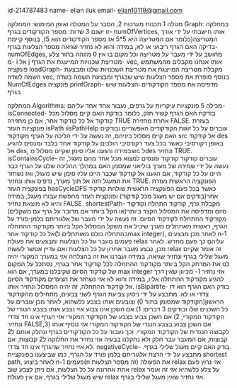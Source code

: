 id-214787483
name- elian iluk
email- elian10119@gmail.com

מטלה 1 תכנות מערכות 2, הסבר על המטלה ואופן המימוש:
המחלקה Graph:
במחלקה זו ישנם 3 שדות:
מספר הקודקודים בגרף- numOfVertices, אותו חישבתי על ידי אורך המטריצה(כלומר אם המטריצה היא 5*5 אז מספר הקודקודים הוא 5), בנוסף קיימת בדיקה האם הגרף ריבועי או לא, במידה והוא לא נחזיר שגיאה
מספר הצלעות בגרף- numOfEdges, מחושב על ידי מעבר על מטריצה וכל מקום בו אין 0 מזוהה בתור צלע מ- i אל j 
מטריצת שכנויות המייצגת את הגרף- vec, אותו אנחנו מקבלים מהמשתמש 
פונקציה loadGraph- מקבלת מטריצה המייצגת את מטריצת השכנויות שלנו ומבצעת השמה לשדה vec, בנוסף סופרת את מספר הצלעות שיש שבגרף ומבצעת השמה בשדה NumOfEdges
פונקציה printGraph- מדפיסה את מספר הקודקודים והצלעות שיש בגרף

המחלקה Algorithms:
מכילה 5 פונקציות עיקריות על גרפים, נעבור אחד אחד עליהם-
isConnected- בודקת האם הגרף קשיר חזק, כלומר בודקת האם קיים מסלול מכל קודקוד אל כל קודקוד אחר, אם כן מחזירה TRUE אחרת מחזירה FALSE. בעזרת פונקציות העזר isPath וisPathHelp עוברים על כל זוגות הקודקודים האפשריים ובודקים האם קיים מסלול ביניהם, זה נעשה על ידי הליכה על הגרף מקודקוד src אל קודקוד des באופן רקורסיבי כאשר בכל צעד רקורסיבי הולכים על קודקוד אחד בלבד ומנסים להגיע אל des, במידה והגענו אליו סימן שקיים מסלול מsrc לdes  ונחזיר TRUE.
isContainsCycle- עוברים קודקוד קודקוד ומנסים למצוא מכל אחד מהם מעגל, זה נעשה על ידי שמירה של מערך בוליאני שמסמן האם במהלך ההליכה שלנו על הגרף כבר היינו על כל קודקוד, אם הגענו אל קודקוד שכבר היינו עליו סימן שיש מעגל, ואז נשחזר את המעגל הזה אל תוך מערך, נדפיס אותו ונחזיר TRUE. הפונקציה הראשית נעזרת בפונקצית העזר hasCycleDFS כאשר בכל פעם הפונקציה הראשית שולחת קודקוד אחר(בודקים אם יש מעגל מכל קודקוד) ופונקצית העזר מחפשת עבורו מעגל, במידה והיא לא מוצאת נחזיר FALSE.
shortestPath- מקבלת גרף, קודקוד התחלה וקודקוד סיום ומדפיסה את המסלול הקצר ביותר(או הקל ביותר אם מדובר על גרף עם משקלים) מקודקוד ההתחלת לקודקוד הסיום. זה נעשה על ידי מעבר של אלגוריתם בלמן-פורד על הגרף, ראשית מאתחלים מערך שיכיל את משקל המסלול הקל ביותר מקודקוד ההתחלה אל כל קודקוד אחר(בהתחלה כולם מאותחלים לmax integer), לאחר מכן מבצעים n-1 פעמים מעבר על כל הצלעות ומבצעים את פעולת relax עליהם כך פעם מחדש. לאחר מכן, נבצע מעבר אחרון על כל הצלעות ואם עדיין אפשר לעשות relax זה אומר שקיים מעגל שלילי בגרף ונחזיר שגיאה. במידה ועברנו את זה בהצלחה אזי במערך המקורי יהיה לנו את המרחק הקל ביותר מקודקוד ההתחלה לכל קודקוד אחר בגרף, נסתכל על המקום של קודקוד הסיום שקיבלנו במערך, אם הוא max integer אזי נחזיר 1- מכיוון שאין דרך להגיע מקודקוד ההתחלה אליו, במידה והוא לא אזי נשחזר את הצעדים מקודקוד הסיום אל קודקוד ההתחלה, זה יהיה המסלול ונחזיר אותו.
isBipartite- בודק האם הגרף הוא דו צדדי או לא. מתבצע על ידי ניסיון צביעת הגרף לשני צבעים, מתחילים מהקודקוד הראשון(הקודקוד שמסומן בתור 0) וצובעים אותו בצבע כלשהוא, לאחר מכן עוברים על כל השכנים שלו ובודקים 3 דברים: 1) אם השכן אינו צבוע אזי נצבע אותו בצבע הנגדי של הקודקוד המקורי, 2) אם השכן צבוע בצבע של הקודקוד המקורי אזי הגרף אינו חד צדדי ונחזיר FALSE,3) אם השכן צבוע בצבע הנגדי של הקודקוד המקורי אזי נוסיף אותו לקבוצה הנגדית של הקודקוד המקורי. וכך נעבור על כל הקודקודים בגרף ונחלק אותם ל2 קבוצות, אם המעבר עבר חלק ולא נתקלנו בבעיה אזי נחזיר את החלוקה ל2 קבוצות, אם לא אזי נחזיר שהגרף אינו חד צדדי.
negativeCycle- בודק האם קיים מעגל שלילי בגרף. מתבצע על ידי הרצת אלגוריתם בלמן פורד על הגרף, כמו שביצענו בפונקציית shortest path, לאחר ביצוע n-1 פעמים(n זה מספר הצלעות) את הפעולה relax אזי נרוץ פעם אחת אחרונה על כל הצלעות, אם ניתן לצבע שוב relax על צלע כלשהיא אזי זה אומר שיש מעגל שלילי בגרף, אם אין פעולת relax אזי נחזיר שאין מעגל שלילי בגרף. 
